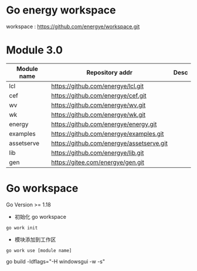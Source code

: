 # Go energy workspace

workspace : https://github.com/energye/workspace.git

# Module 3.0

| Module name | Repository addr                           | Desc |
|-------------|-------------------------------------------|------|
| lcl         | https://github.com/energye/lcl.git        |      |
| cef         | https://github.com/energye/cef.git        |      |
| wv          | https://github.com/energye/wv.git         |      |
| wk          | https://github.com/energye/wk.git         |      |
| energy      | https://github.com/energye/energy.git     |      |
| examples    | https://github.com/energye/examples.git   |      |
| assetserve  | https://github.com/energye/assetserve.git |      |
| lib         | https://github.com/energye/lib.git        |      |
| gen         | https://gitee.com/energye/gen.git         |      |


# Go workspace 

Go Version >= 1.18

- 初始化 go workspace

`go work init`

- 模块添加到工作区

`go work use [module name]`

go build -ldflags="-H windowsgui -w -s"